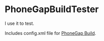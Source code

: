 PhoneGapBuildTester
===================

I use it to test.

Includes config.xml file for [PhoneGap Build](https://build.phonegap.com).
